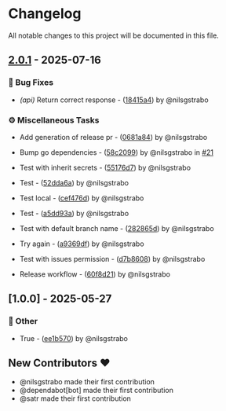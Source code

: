 # Changelog

All notable changes to this project will be documented in this file.

## [2.0.1](https://github.com/nilsgstrabo/aspnet-webapp/compare/v2.0.0..v2.0.1) - 2025-07-16

### 🐛 Bug Fixes

- *(api)* Return correct response - ([18415a4](https://github.com/nilsgstrabo/aspnet-webapp/commit/18415a4f5a23a28ce17638f5a6c45e2d310840fa)) by @nilsgstrabo


### ⚙️ Miscellaneous Tasks

- Add generation of release pr - ([0681a84](https://github.com/nilsgstrabo/aspnet-webapp/commit/0681a8423ae8fd2c99115e16c88e8e8b57284aec)) by @nilsgstrabo

- Bump go dependencies - ([58c2099](https://github.com/nilsgstrabo/aspnet-webapp/commit/58c2099acdcac5e6c9a74ef94620025148f0824d)) by @nilsgstrabo in [#21](https://github.com/nilsgstrabo/aspnet-webapp/pull/21)

- Test with inherit secrets - ([55176d7](https://github.com/nilsgstrabo/aspnet-webapp/commit/55176d74b3aac18be19371fa415068b6496556ba)) by @nilsgstrabo

- Test - ([52dda6a](https://github.com/nilsgstrabo/aspnet-webapp/commit/52dda6adeac2b323e6a243a1e1de4c9bee395d55)) by @nilsgstrabo

- Test local - ([cef476d](https://github.com/nilsgstrabo/aspnet-webapp/commit/cef476d4ac0fdf7d34f57898c56342b339f0c05c)) by @nilsgstrabo

- Test - ([a5dd93a](https://github.com/nilsgstrabo/aspnet-webapp/commit/a5dd93a334786087b8378bb08aad388070e9d120)) by @nilsgstrabo

- Test with default branch name - ([282865d](https://github.com/nilsgstrabo/aspnet-webapp/commit/282865d9be41974f40ae37430682f484438a6d25)) by @nilsgstrabo

- Try again - ([a9369df](https://github.com/nilsgstrabo/aspnet-webapp/commit/a9369dfcd7b554566cb7b527ddac0c34481cf51c)) by @nilsgstrabo

- Test with issues permission - ([d7b8608](https://github.com/nilsgstrabo/aspnet-webapp/commit/d7b86082d9237dd7c9aaa6df81410cf93462976e)) by @nilsgstrabo

- Release workflow - ([60f8d21](https://github.com/nilsgstrabo/aspnet-webapp/commit/60f8d212c862fcfbf54aaceb5c3c31a08eaa5b32)) by @nilsgstrabo


## [1.0.0] - 2025-05-27

### 💼 Other

- True - ([ee1b570](https://github.com/nilsgstrabo/aspnet-webapp/commit/ee1b570842dbdcbcfb7688e28b5be24dbd26f677)) by @nilsgstrabo


## New Contributors ❤️

* @nilsgstrabo made their first contribution
* @dependabot[bot] made their first contribution
* @satr made their first contribution
<!-- generated by git-cliff -->
